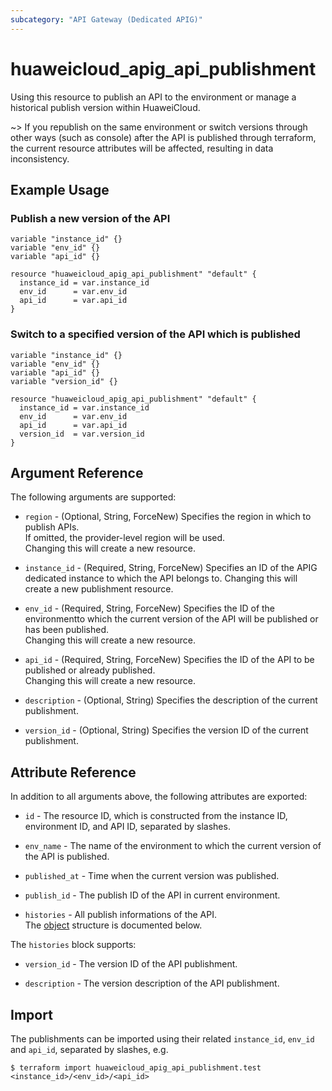 ```yaml
---
subcategory: "API Gateway (Dedicated APIG)"
---
```


# huaweicloud_apig_api_publishment

Using this resource to publish an API to the environment or manage a historical publish version within HuaweiCloud.

~> If you republish on the same environment or switch versions through other ways (such as console) after the API is
published through terraform, the current resource attributes will be affected, resulting in data inconsistency.

## Example Usage

### Publish a new version of the API

```hcl
variable "instance_id" {}
variable "env_id" {}
variable "api_id" {}

resource "huaweicloud_apig_api_publishment" "default" {
  instance_id = var.instance_id
  env_id      = var.env_id
  api_id      = var.api_id
}
```

### Switch to a specified version of the API which is published

```hcl
variable "instance_id" {}
variable "env_id" {}
variable "api_id" {}
variable "version_id" {}

resource "huaweicloud_apig_api_publishment" "default" {
  instance_id = var.instance_id
  env_id      = var.env_id
  api_id      = var.api_id
  version_id  = var.version_id
}
```

## Argument Reference

The following arguments are supported:

* `region` - (Optional, String, ForceNew) Specifies the region in which to publish APIs.  
  If omitted, the provider-level region will be used.  
  Changing this will create a new resource.

* `instance_id` - (Required, String, ForceNew) Specifies an ID of the APIG dedicated instance to which the API belongs
  to. Changing this will create a new publishment resource.

* `env_id` - (Required, String, ForceNew) Specifies the ID of the environmentto which the current version of the API
  will be published or has been published.  
  Changing this will create a new resource.

* `api_id` - (Required, String, ForceNew) Specifies the ID of the API to be published or already published.  
  Changing this will create a new resource.

* `description` - (Optional, String) Specifies the description of the current publishment.

* `version_id` - (Optional, String) Specifies the version ID of the current publishment.

## Attribute Reference

In addition to all arguments above, the following attributes are exported:

* `id` - The resource ID, which is constructed from the instance ID, environment ID, and API ID, separated by slashes.

* `env_name` - The name of the environment to which the current version of the API is published.

* `published_at` - Time when the current version was published.

* `publish_id` - The publish ID of the API in current environment.

* `histories` - All publish informations of the API.  
  The [object](#publishment_histories) structure is documented below.

<a name="publishment_histories"></a>
The `histories` block supports:

* `version_id` - The version ID of the API publishment.

* `description` - The version description of the API publishment.

## Import

The publishments can be imported using their related `instance_id`, `env_id` and `api_id`, separated by slashes, e.g.

```shell
$ terraform import huaweicloud_apig_api_publishment.test <instance_id>/<env_id>/<api_id>
```
